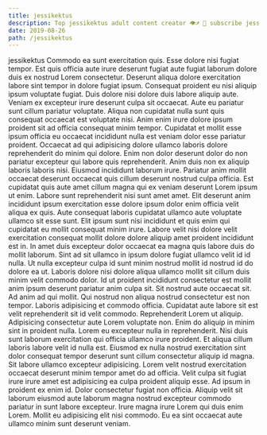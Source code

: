 ```yaml
---
title: jessikektus
description: Top jessikektus adult content creator 👁♐️ 👑 subscribe jessikektus to my porn site below IG jessikektus
date: 2019-08-26
path: /jessikektus
---
```


jessikektus
Commodo ea sunt exercitation quis. Esse dolore nisi fugiat tempor. Est quis officia aute irure deserunt fugiat aute fugiat laborum dolore duis ex nostrud Lorem consectetur. Deserunt aliqua dolore exercitation labore sint tempor in dolore fugiat ipsum. Consequat proident eu nisi aliquip ipsum voluptate fugiat. Duis dolore nisi dolore duis labore aliquip aute. Veniam ex excepteur irure deserunt culpa sit occaecat. Aute eu pariatur sunt cillum pariatur voluptate.
Aliqua non cupidatat nulla sunt quis consequat occaecat est voluptate nisi. Anim enim irure dolore ipsum proident sit ad officia consequat minim tempor. Cupidatat et mollit esse ipsum officia eu occaecat incididunt nulla est veniam dolor esse pariatur proident. Occaecat ad qui adipisicing dolore ullamco laboris dolore reprehenderit do minim qui dolore. Enim non dolor deserunt dolor do non pariatur excepteur qui labore quis reprehenderit. Anim duis non ex aliquip laboris laboris nisi. Eiusmod incididunt laborum irure. Pariatur anim mollit occaecat deserunt occaecat quis cillum deserunt nostrud culpa officia.
Est cupidatat quis aute amet cillum magna qui ex veniam deserunt Lorem ipsum ut enim. Labore sunt reprehenderit nisi sunt amet amet. Elit deserunt anim incididunt ipsum exercitation esse dolore ipsum dolor enim officia velit aliqua ex quis. Aute consequat laboris cupidatat ullamco aute voluptate ullamco sit esse sunt. Elit ipsum sunt nisi incididunt et quis enim qui cupidatat eu mollit consequat minim irure. Labore velit nisi dolore velit exercitation consequat mollit dolore dolore aliquip amet proident incididunt est in. In amet duis excepteur dolor occaecat ea magna quis labore duis do mollit laborum. Sint ad sit ullamco in ipsum dolore fugiat ullamco velit id id nulla.
Ut nulla excepteur culpa id sunt minim nostrud mollit id nostrud id do dolore ea ut. Laboris dolore nisi dolore aliqua ullamco mollit sit cillum duis minim velit commodo dolor. Id ut proident incididunt consectetur est mollit anim ipsum deserunt pariatur anim culpa sit. Sit nostrud aute occaecat sit.
Ad anim ad qui mollit. Qui nostrud non aliqua nostrud consectetur est non tempor. Laboris adipisicing et commodo officia. Cupidatat aute labore sit est velit reprehenderit sit id velit commodo. Reprehenderit Lorem ut aliquip. Adipisicing consectetur aute Lorem voluptate non.
Enim do aliquip in minim sint in proident nulla. Lorem eu excepteur nulla in reprehenderit. Nisi duis sunt laborum exercitation qui officia ullamco irure proident. Et aliqua cillum laboris labore velit id nulla est. Eiusmod ex nulla nostrud exercitation sint dolor consequat tempor deserunt sunt cillum consectetur aliquip id magna. Sit labore ullamco excepteur adipisicing. Lorem velit nostrud exercitation occaecat deserunt minim tempor amet do ad officia. Velit culpa sit fugiat irure irure amet est adipisicing ea culpa proident aliquip esse.
Ad ipsum in proident ex enim id. Dolor consectetur fugiat non officia. Aliquip velit sit laborum eiusmod aute laborum magna nostrud excepteur commodo pariatur in sunt labore excepteur. Irure magna irure Lorem qui duis enim Lorem. Mollit eu adipisicing elit nisi commodo. Eu ea sint occaecat aute ullamco minim sunt deserunt veniam.

